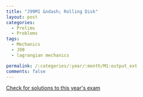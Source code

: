 ```yaml
---
title: "J99M1 &ndash; Rolling Disk"
layout: post
categories:
  - Prelims
  - Problems
tags:
  - Mechanics
  - J99
  - lagrangian mechanics

permalink: /:categories/:year/:month/M1:output_ext
comments: false
---
```

<object data="1999J1M.pdf" type="application/pdf" width="100%" height="500"></object>
<div class="message"><a href='https://princetonprelim.com/prelim/2/'>Check for solutions to this year's exam</a></div>